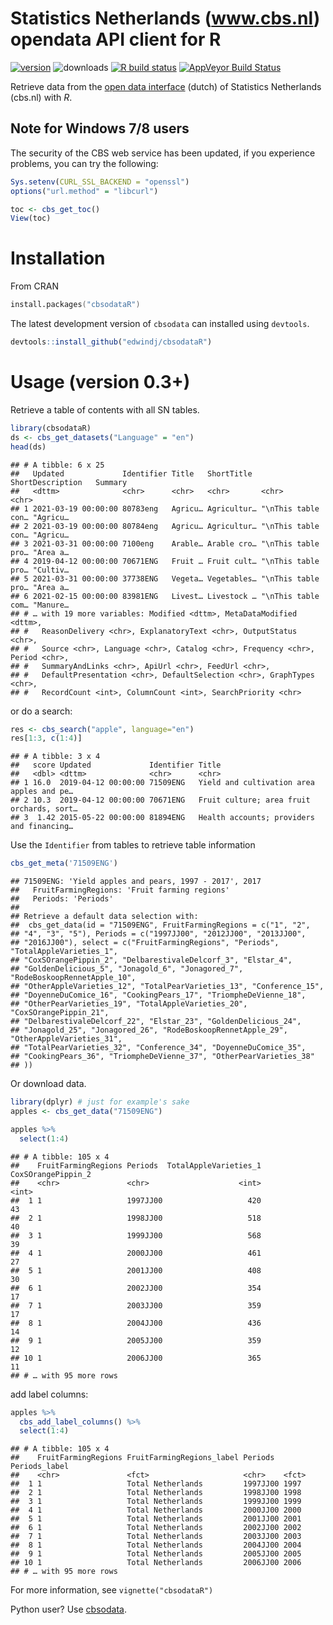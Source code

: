 
# Statistics Netherlands (www.cbs.nl) opendata API client for R

[![version](http://www.r-pkg.org/badges/version/cbsodataR)](https://CRAN.R-project.org/package=cbsodataR)
![downloads](http://cranlogs.r-pkg.org/badges/cbsodataR) [![R build
status](https://github.com/edwindj/cbsodataR/workflows/R-CMD-check/badge.svg)](https://github.com/edwindj/cbsodataR/actions)
[![AppVeyor Build
Status](https://ci.appveyor.com/api/projects/status/github/edwindj/cbsodatar?branch=master)](https://ci.appveyor.com/project/edwindj/cbsodatar)

Retrieve data from the [open data
interface](http://www.cbs.nl/nl-NL/menu/cijfers/statline/open-data/default.htm)
(dutch) of Statistics Netherlands (cbs.nl) with *R*.

## Note for Windows 7/8 users

The security of the CBS web service has been updated, if you experience
problems, you can try the following:

``` r
Sys.setenv(CURL_SSL_BACKEND = "openssl")
options("url.method" = "libcurl")

toc <- cbs_get_toc()
View(toc)
```

# Installation

From CRAN

``` s
install.packages("cbsodataR")
```

The latest development version of `cbsodata` can installed using
`devtools`.

``` r
devtools::install_github("edwindj/cbsodataR")
```

# Usage (version 0.3+)

Retrieve a table of contents with all SN tables.

``` r
library(cbsodataR)
ds <- cbs_get_datasets("Language" = "en")
head(ds)
```

    ## # A tibble: 6 x 25
    ##   Updated             Identifier Title   ShortTitle  ShortDescription   Summary 
    ##   <dttm>              <chr>      <chr>   <chr>       <chr>              <chr>   
    ## 1 2021-03-19 00:00:00 80783eng   Agricu… Agricultur… "\nThis table con… "Agricu…
    ## 2 2021-03-19 00:00:00 80784eng   Agricu… Agricultur… "\nThis table con… "Agricu…
    ## 3 2021-03-31 00:00:00 7100eng    Arable… Arable cro… "\nThis table pro… "Area a…
    ## 4 2019-04-12 00:00:00 70671ENG   Fruit … Fruit cult… "\nThis table pro… "Cultiv…
    ## 5 2021-03-31 00:00:00 37738ENG   Vegeta… Vegetables… "\nThis table pro… "Area a…
    ## 6 2021-02-15 00:00:00 83981ENG   Livest… Livestock … "\nThis table com… "Manure…
    ## # … with 19 more variables: Modified <dttm>, MetaDataModified <dttm>,
    ## #   ReasonDelivery <chr>, ExplanatoryText <chr>, OutputStatus <chr>,
    ## #   Source <chr>, Language <chr>, Catalog <chr>, Frequency <chr>, Period <chr>,
    ## #   SummaryAndLinks <chr>, ApiUrl <chr>, FeedUrl <chr>,
    ## #   DefaultPresentation <chr>, DefaultSelection <chr>, GraphTypes <chr>,
    ## #   RecordCount <int>, ColumnCount <int>, SearchPriority <chr>

or do a search:

``` r
res <- cbs_search("apple", language="en")
res[1:3, c(1:4)]
```

    ## # A tibble: 3 x 4
    ##   score Updated             Identifier Title                                    
    ##   <dbl> <dttm>              <chr>      <chr>                                    
    ## 1 16.0  2019-04-12 00:00:00 71509ENG   Yield and cultivation area apples and pe…
    ## 2 10.3  2019-04-12 00:00:00 70671ENG   Fruit culture; area fruit orchards, sort…
    ## 3  1.42 2015-05-22 00:00:00 81894ENG   Health accounts; providers and financing…

Use the `Identifier` from tables to retrieve table information

``` r
cbs_get_meta('71509ENG')
```

    ## 71509ENG: 'Yield apples and pears, 1997 - 2017', 2017
    ##   FruitFarmingRegions: 'Fruit farming regions'
    ##   Periods: 'Periods' 
    ## 
    ## Retrieve a default data selection with:
    ##  cbs_get_data(id = "71509ENG", FruitFarmingRegions = c("1", "2", 
    ## "4", "3", "5"), Periods = c("1997JJ00", "2012JJ00", "2013JJ00", 
    ## "2016JJ00"), select = c("FruitFarmingRegions", "Periods", "TotalAppleVarieties_1", 
    ## "CoxSOrangePippin_2", "DelbarestivaleDelcorf_3", "Elstar_4", 
    ## "GoldenDelicious_5", "Jonagold_6", "Jonagored_7", "RodeBoskoopRennetApple_10", 
    ## "OtherAppleVarieties_12", "TotalPearVarieties_13", "Conference_15", 
    ## "DoyenneDuComice_16", "CookingPears_17", "TriompheDeVienne_18", 
    ## "OtherPearVarieties_19", "TotalAppleVarieties_20", "CoxSOrangePippin_21", 
    ## "DelbarestivaleDelcorf_22", "Elstar_23", "GoldenDelicious_24", 
    ## "Jonagold_25", "Jonagored_26", "RodeBoskoopRennetApple_29", "OtherAppleVarieties_31", 
    ## "TotalPearVarieties_32", "Conference_34", "DoyenneDuComice_35", 
    ## "CookingPears_36", "TriompheDeVienne_37", "OtherPearVarieties_38"
    ## ))

Or download data.

``` r
library(dplyr) # just for example's sake
apples <- cbs_get_data("71509ENG") 

apples %>% 
  select(1:4)
```

    ## # A tibble: 105 x 4
    ##    FruitFarmingRegions Periods  TotalAppleVarieties_1 CoxSOrangePippin_2
    ##    <chr>               <chr>                    <int>              <int>
    ##  1 1                   1997JJ00                   420                 43
    ##  2 1                   1998JJ00                   518                 40
    ##  3 1                   1999JJ00                   568                 39
    ##  4 1                   2000JJ00                   461                 27
    ##  5 1                   2001JJ00                   408                 30
    ##  6 1                   2002JJ00                   354                 17
    ##  7 1                   2003JJ00                   359                 17
    ##  8 1                   2004JJ00                   436                 14
    ##  9 1                   2005JJ00                   359                 12
    ## 10 1                   2006JJ00                   365                 11
    ## # … with 95 more rows

add label columns:

``` r
apples %>% 
  cbs_add_label_columns() %>% 
  select(1:4)
```

    ## # A tibble: 105 x 4
    ##    FruitFarmingRegions FruitFarmingRegions_label Periods  Periods_label
    ##    <chr>               <fct>                     <chr>    <fct>        
    ##  1 1                   Total Netherlands         1997JJ00 1997         
    ##  2 1                   Total Netherlands         1998JJ00 1998         
    ##  3 1                   Total Netherlands         1999JJ00 1999         
    ##  4 1                   Total Netherlands         2000JJ00 2000         
    ##  5 1                   Total Netherlands         2001JJ00 2001         
    ##  6 1                   Total Netherlands         2002JJ00 2002         
    ##  7 1                   Total Netherlands         2003JJ00 2003         
    ##  8 1                   Total Netherlands         2004JJ00 2004         
    ##  9 1                   Total Netherlands         2005JJ00 2005         
    ## 10 1                   Total Netherlands         2006JJ00 2006         
    ## # … with 95 more rows

For more information, see `vignette("cbsodataR")`

Python user? Use [cbsodata](https://github.com/J535D165/cbsodata).
